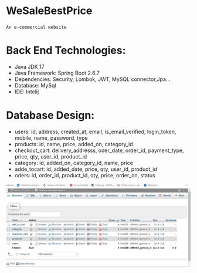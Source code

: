 # WeSaleBestPrice

    An e-commercial website

# Back End Technologies:

- Java JDK 17
- Java Framework: Spring Boot 2.6.7
- Dependencies: Security, Lombok, JWT, MySQL connector,Jpa...
- Database: MySql
- IDE: Intelij

# Database Design:

- users: id, address, created_at, email, is_email_verified, login_token, mobile, name, password, type
- products: id, name, price, added_on, category_id
- checkout_cart: delivery_addresss, oder_date, order_id, payment_type, price, qty, user_id, product_id
- category: id, added_on, category_id, name, price
- adde_tocart: id, added_date, price, qty, user_id, product_id
- oders: id, order_id, product_id, qty, price, order_on, status

![picture alt](/1.png "Database")
